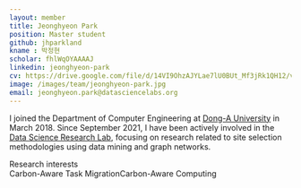 ```yaml
---
layout: member
title: Jeonghyeon Park
position: Master student
github: jhparkland
kname : 박정현
scholar: fhlWqOYAAAAJ
linkedin: jeonghyeon-park
cv: https://drive.google.com/file/d/14VI9OhzAJYLae7lU0BUt_Mf3jRk1QH12/view?usp=drive_link, JeonghyeonPark CV
image: /images/team/jeonghyeon-park.jpg
email: jeonghyeon.park@datasciencelabs.org
---
```



I joined the Department of Computer Engineering at [Dong-A University](https://english.donga.ac.kr/sites/english/index.do) in March 2018.  Since September 2021, I have been actively involved in the [Data Science Research Lab](https://www.datasciencelabs.org/), focusing on research related to site selection methodologies using data mining and graph networks.


<div class="head">Research interests</div>
<span class="badge badge-info">Carbon-Aware Task Migration</span><span class="badge badge-danger">Carbon-Aware Computing</span>

